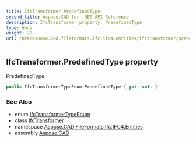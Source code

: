 ```yaml
---
title: IfcTransformer.PredefinedType
second_title: Aspose.CAD for .NET API Reference
description: IfcTransformer property. PredefinedType
type: docs
weight: 20
url: /net/aspose.cad.fileformats.ifc.ifc4.entities/ifctransformer/predefinedtype/
---
```

## IfcTransformer.PredefinedType property

PredefinedType

```csharp
public IfcTransformerTypeEnum PredefinedType { get; set; }
```

### See Also

* enum [IfcTransformerTypeEnum](../../../aspose.cad.fileformats.ifc.ifc4.types/ifctransformertypeenum/)
* class [IfcTransformer](../)
* namespace [Aspose.CAD.FileFormats.Ifc.IFC4.Entities](../../ifctransformer/)
* assembly [Aspose.CAD](../../../)


